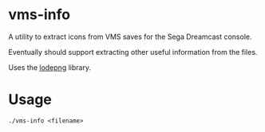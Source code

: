 # vms-info

A utility to extract icons from VMS saves for the Sega Dreamcast console.

Eventually should support extracting other useful information from the files.

Uses the [lodepng](https://github.com/lvandeve/lodepng) library.

# Usage

`./vms-info <filename>`

